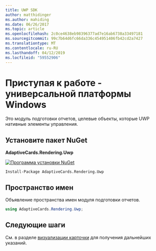 ```yaml
---
title: UWP SDK
author: matthidinger
ms.author: mahiding
ms.date: 06/26/2017
ms.topic: article
ms.openlocfilehash: 2c0ce4638eb98396377ad7e16ab6738a33497181
ms.sourcegitcommit: 99c7b64d6fc66da336c454951406fb42cd2a7427
ms.translationtype: MT
ms.contentlocale: ru-RU
ms.lasthandoff: 04/12/2019
ms.locfileid: "59552906"
---
```

# <a name="getting-started---uwp"></a>Приступая к работе - универсальной платформы Windows

Это модуль подготовки отчетов, целевые объекты, которые UWP нативные элементы управления.

## <a name="install-nuget-package"></a>Установите пакет NuGet

**AdaptiveCards.Rendering.Uwp**

[![Программа установки NuGet](https://img.shields.io/nuget/vpre/AdaptiveCards.Rendering.Uwp.svg)](https://www.nuget.org/packages/AdaptiveCards.Rendering.Uwp)

```console
Install-Package AdaptiveCards.Rendering.Uwp
```

## <a name="namespace"></a>Пространство имен

Объявление пространства имен модуля подготовки отчетов.

```csharp
using AdaptiveCards.Rendering.Uwp;
```

## <a name="next-steps"></a>Следующие шаги

См. в разделе [визуализации карточки](render-a-card.md) для получения дальнейших указаний.